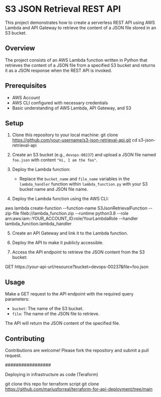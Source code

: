 
# S3 JSON Retrieval REST API

This project demonstrates how to create a serverless REST API using AWS Lambda and API Gateway to retrieve the content of a JSON file stored in an S3 bucket.

## Overview

The project consists of an AWS Lambda function written in Python that retrieves the content of a JSON file from a specified S3 bucket and returns it as a JSON response when the REST API is invoked.

## Prerequisites

- AWS Account
- AWS CLI configured with necessary credentials
- Basic understanding of AWS Lambda, API Gateway, and S3

## Setup

1. Clone this repository to your local machine:
 git clone https://github.com/your-username/s3-json-retrieval-api.git
cd s3-json-retrieval-api


2. Create an S3 bucket (e.g., `devops-00237`) and upload a JSON file named `foo.json` with content `"Hi, I am the foo"`.

3. Deploy the Lambda function:
   
   - Replace the `bucket_name` and `file_name` variables in the `lambda_handler` function within `lambda_function.py` with your S3 bucket name and JSON file name.

4. Deploy the Lambda function using the AWS CLI:


aws lambda create-function --function-name S3JsonRetrievalFunction --zip-file fileb://lambda_function.zip --runtime python3.8 --role arn:aws:iam::YOUR_ACCOUNT_ID:role/YourLambdaRole --handler lambda_function.lambda_handler


5. Create an API Gateway and link it to the Lambda function.

6. Deploy the API to make it publicly accessible.

7. Access the API endpoint to retrieve the JSON content from the S3 bucket:

GET https://your-api-url/resource?bucket=devops-00237&file=foo.json


## Usage

Make a GET request to the API endpoint with the required query parameters:

- `bucket`: The name of the S3 bucket.
- `file`: The name of the JSON file to retrieve.

The API will return the JSON content of the specified file.

## Contributing

Contributions are welcome! Please fork the repository and submit a pull request.


#################

Deploying in infrastructure as code (Teraform)

git clone this repo for terraform script
git clone https://github.com/mariusforreal/terraform-for-api-deployment/tree/main

